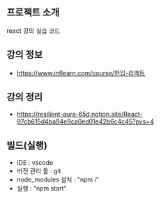 ## 프로젝트 소개

react 강의 실습 코드

## 강의 정보

- https://www.inflearn.com/course/한입-리액트

## 강의 정리

- https://resilient-aura-65d.notion.site/React-97cb615d4ba94e9ca0ed01e42b6c4c45?pvs=4

## 빌드(실행)
- IDE : vscode
- 버전 관리 툴 : git
- node_modules 설치 : "npm i"
- 실행 : "npm start"
